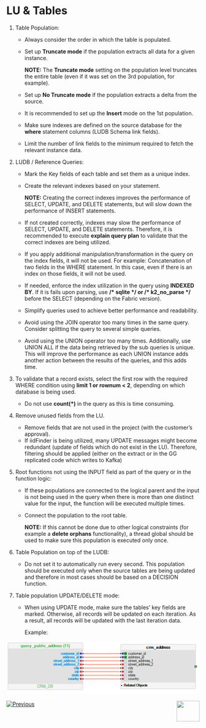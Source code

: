 # LU & Tables

1. Table Population: 

    * Always consider the order in which the table is populated.

    * Set up **Truncate mode** if the population extracts all data for a given instance.

      **NOTE:** The  **Truncate mode**  setting on the population level truncates the entire table (even if it was set on the 3rd population, for example).

    * Set up **No Truncate mode**  if the population extracts a delta from the source.

    * It is recommended to set up the **Insert**  mode on the 1st population. 

    * Make sure indexes are defined on the source database for the **where**  statement columns (LUDB Schema link fields).

    * Limit the number of link fields to the minimum required to fetch the relevant instance data.

2. LUDB / Reference Queries:  

   - Mark the Key fields of each table and set them as a unique index. 
   - Create the relevant indexes based on your statement.
   
     **NOTE:** Creating the correct indexes improves the performance of SELECT, UPDATE, and DELETE statements, but will slow down the performance of INSERT statements. 
   
   - If not created correctly, indexes may slow the performance of SELECT, UPDATE, and DELETE statements. Therefore, it is recommended to execute **explain query plan** to validate that the correct indexes are being utilized. 
   - If you apply additional manipulation/transformation in the query on the index fields, it will not be used. For example: Concatenation of two fields in the WHERE statement. In this case, even if there is an index on those fields, it will not be used.
   - If needed, enforce the index utilization in the query using **INDEXED BY**. If it is fails upon parsing, use **/\* sqlite \*/ or /\* k2_no_parse \*/** before the SELECT (depending on the Fabric version). 
   - Simplify queries used to achieve better performance and readability.
   - Avoid using the JOIN operator too many times in the same query. Consider splitting the query to several simple queries.
   - Avoid using the UNION operator too many times. Additionally, use UNION ALL if the data being retrieved by the sub queries is unique. This will improve the performance as each UNION instance adds another action between the results of the queries, and this adds time.    

3. To validate that a record exists, select the first row with the required WHERE condition using **limit 1 or rownum < 2**, depending on which database is being used. 

   - Do not use **count(\*)** in the query as this is time consuming.

4. Remove unused fields from the LU.

   - Remove fields that are not used in the project (with the customer’s approval). 
   - If iidFinder is being utilized, many UPDATE messages might become redundant (update of fields which do not exist in the LU). Therefore, filtering should be applied (either on the extract or in the GG replicated code which writes to Kafka)

5. Root functions not using the INPUT field as part of the query or in the function logic:

   * If these populations are connected to the logical parent and the input is not being used in the query when there is more than one distinct value for the input, the function will be executed multiple times. 

   * Connect the population to the root table.

     **NOTE:** If this cannot be done due to other logical constraints (for example a **delete orphans**  functionality), a thread global should be used to make sure this population is executed only once.

6. Table Population on top of the LUDB:

   * Do not set it to automatically run every second. This population should be executed only when the source tables are being updated and therefore in most cases should be based on a DECISION function.

7. Table population UPDATE/DELETE  mode:

   * When using UPDATE  mode, make sure the tables’ key fields are marked. Otherwise, all records will be updated on each iteration. As a result, all records will be updated with the last iteration data.

     Example: 

![image](images/best_practice_lu.png)


[![Previous](/articles/images/Previous.png)](/articles/COE/Fabric_Implementation_Best_Practices/best_practice_java_coding.md) [<img align="right" width="60" height="54" src="/articles/images/Next.png">](/articles/COE/Fabric_Implementation_Best_Practices/best_practice_cassandra.md)

